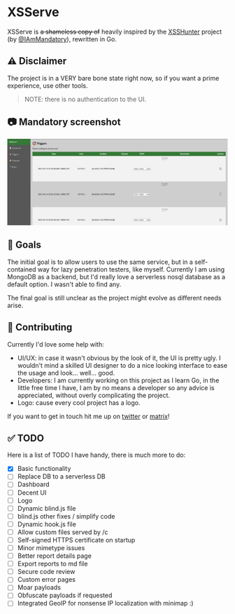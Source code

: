 # XSServe

XSServe is ~~a shameless copy of~~ heavily inspired by the [XSSHunter](https://xsshunter.com) project (by [@IAmMandatory](https://twitter.com/IAmMandatory)), rewritten in Go.

## ⚠ Disclaimer
The project is in a VERY bare bone state right now, so if you want a prime experience, use other tools.

> NOTE: there is no authentication to the UI.

## 📷 Mandatory screenshot
![Mandatory screenshot](.images/mandatory.png)

## 🏁 Goals
The initial goal is to allow users to use the same service, but in a self-contained way for lazy penetration testers, like myself.
Currently I am using MongoDB as a backend, but I'd really love a serverless nosql database as a default option. I wasn't able to find any.

The final goal is still unclear as the project might evolve as different needs arise. 


## 👋 Contributing
Currently I'd love some help with:

- UI/UX: in case it wasn't obvious by the look of it, the UI is pretty ugly. I wouldn't mind a skilled UI designer to do a nice looking interface to ease the usage and look... well... good.
- Developers: I am currently working on this project as I learn Go, in the little free time I have, I am by no means a developer so any advice is appreciated, without overly complicating the project.
- Logo: cause every cool project has a logo.

If you want to get in touch hit me up on [twitter](https://twitter.com/thatsn0tmysite) or [matrix](https://matrix.to/#/@thatsn0tmysite:matrix.org)!

## ✅ TODO
Here is a list of TODO I have handy, there is much more to do:

- [x] Basic functionality
- [ ] Replace DB to a serverless DB
- [ ] Dashboard
- [ ] Decent UI 
- [ ] Logo
- [ ] Dynamic blind.js file
- [ ] blind.js other fixes / simplify code 
- [ ] Dynamic hook.js file
- [ ] Allow custom files served by /c 
- [ ] Self-signed HTTPS certificate on startup
- [ ] Minor mimetype issues
- [ ] Better report details page
- [ ] Export reports to md file
- [ ] Secure code review
- [ ] Custom error pages
- [ ] Moar payloads
- [ ] Obfuscate payloads if requested
- [ ] Integrated GeoIP for nonsense IP localization with minimap :)

